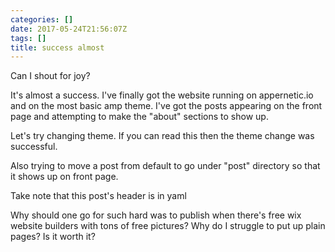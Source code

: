 ```yaml
---
categories: []
date: 2017-05-24T21:56:07Z
tags: []
title: success almost
---
```



Can I shout for joy?

It's almost a success. I've finally got the website running on appernetic.io and on the most basic amp theme. I've got the posts appearing on the front page and attempting to make the "about" sections to show up. 

Let's try changing theme. If you can read this then the theme change was successful. 

Also trying to move a post from default to go under "post" directory so that it shows up on front page. 

Take note that this post's header is in yaml

Why should one go for such hard was to publish when there's free wix website builders with tons of free pictures? Why do I struggle to put up plain pages? Is it worth it?
